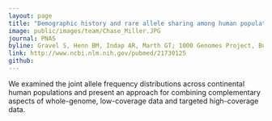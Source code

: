 ```yaml
---
layout: page
title: "Demographic history and rare allele sharing among human populations"
image: public/images/team/Chase_Miller.JPG
journal: PNAS
byline: Gravel S, Henn BM, Indap AR, Marth GT; 1000 Genomes Project, Bustamante CD. 2011.
link: http://www.ncbi.nlm.nih.gov/pubmed/21730125
github: 
---
```


We examined the joint allele frequency distributions across continental human populations and present an approach for combining complementary aspects of whole-genome, low-coverage data and targeted high-coverage data.